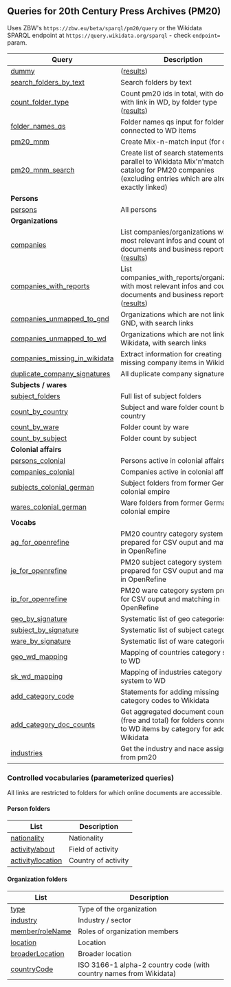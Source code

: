 ## Queries for 20th Century Press Archives (PM20)

Uses ZBW's `https://zbw.eu/beta/sparql/pm20/query` or the Wikidata SPARQL endpoint at `https://query.wikidata.org/sparql` - check `endpoint=` param. 

Query | Description
------|------------
[dummy](http://zbw.eu/beta/sparql-lab/?endpoint=https://zbw.eu/beta/sparql/pm20/query&queryRef=https://api.github.com/repos/zbw/sparql-queries/contents/pm20/dummy.rq) | ([results](http://zbw.eu/beta/sparql-lab/result?resultRef=https://api.github.com/repos/zbw/sparql-queries/contents/pm20/results/dummy.json))
[search_folders_by_text](http://zbw.eu/beta/sparql-lab/?endpoint=https://zbw.eu/beta/sparql/pm20/query&queryRef=https://api.github.com/repos/zbw/sparql-queries/contents/pm20/search_folders_by_text.rq) | Search folders by text
[count_folder_type](http://zbw.eu/beta/sparql-lab/?endpoint=https://zbw.eu/beta/sparql/pm20/query&queryRef=https://api.github.com/repos/zbw/sparql-queries/contents/pm20/count_folder_type.rq) | Count pm20 ids in total, with docs and with link in WD, by folder type ([results](results/count_folder_type.tsv))
[folder_names_qs](http://zbw.eu/beta/sparql-lab/?endpoint=https://zbw.eu/beta/sparql/pm20/query&queryRef=https://api.github.com/repos/zbw/sparql-queries/contents/pm20/folder_names_qs.rq) | Folder names qs input for folders connected to WD items
[pm20_mnm](http://zbw.eu/beta/sparql-lab/?endpoint=https://zbw.eu/beta/sparql/pm20/query&queryRef=https://api.github.com/repos/zbw/sparql-queries/contents/pm20/pm20_mnm.rq) | Create Mix-n-match input (for co)
[pm20_mnm_search](http://zbw.eu/beta/sparql-lab/?endpoint=https://zbw.eu/beta/sparql/pm20/query&queryRef=https://api.github.com/repos/zbw/sparql-queries/contents/pm20/pm20_mnm_search.rq) | Create list of search statements in parallel to Wikidata Mix'n'match catalog for PM20 companies (excluding entries which are already exactly linked)
**Persons** |
[persons](http://zbw.eu/beta/sparql-lab/?endpoint=https://zbw.eu/beta/sparql/pm20/query&queryRef=https://api.github.com/repos/zbw/sparql-queries/contents/pm20/persons.rq) | All persons
**Organizations** |
[companies](http://zbw.eu/beta/sparql-lab/?endpoint=https://zbw.eu/beta/sparql/pm20/query&queryRef=https://api.github.com/repos/zbw/sparql-queries/contents/pm20/companies.rq) | List companies/organizations with most relevant infos and count of documents and business reports ([results](http://zbw.eu/beta/sparql-lab/result?resultRef=https://api.github.com/repos/zbw/sparql-queries/contents/pm20/results/companies.json))
[companies_with_reports](http://zbw.eu/beta/sparql-lab/?endpoint=https://zbw.eu/beta/sparql/pm20/query&queryRef=https://api.github.com/repos/zbw/sparql-queries/contents/pm20/companies_with_reports.rq) | List companies_with_reports/organizations with most relevant infos and count of documents and business reports ([results](http://zbw.eu/beta/sparql-lab/result?resultRef=https://api.github.com/repos/zbw/sparql-queries/contents/pm20/results/companies_with_reports.json))
[companies_unmapped_to_gnd](http://zbw.eu/beta/sparql-lab/?endpoint=https://zbw.eu/beta/sparql/pm20/query&queryRef=https://api.github.com/repos/zbw/sparql-queries/contents/pm20/companies_unmapped_to_gnd.rq) | Organizations which are not linked to GND, with search links
[companies_unmapped_to_wd](http://zbw.eu/beta/sparql-lab/?endpoint=https://zbw.eu/beta/sparql/pm20/query&queryRef=https://api.github.com/repos/zbw/sparql-queries/contents/pm20/companies_unmapped_to_wd.rq) | Organizations which are not linked to Wikidata, with search links
[companies_missing_in_wikidata](http://zbw.eu/beta/sparql-lab/?endpoint=https://zbw.eu/beta/sparql/pm20/query&queryRef=https://api.github.com/repos/zbw/sparql-queries/contents/pm20/companies_missing_in_wikidata.rq) | Extract information for creating missing company items in Wikidata
[duplicate_company_signatures](http://zbw.eu/beta/sparql-lab/?endpoint=https://zbw.eu/beta/sparql/pm20/query&queryRef=https://api.github.com/repos/zbw/sparql-queries/contents/pm20/duplicate_company_signatures.rq) | All duplicate company signatures
**Subjects / wares** |
[subject_folders](http://zbw.eu/beta/sparql-lab/?endpoint=https://zbw.eu/beta/sparql/pm20/query&queryRef=https://api.github.com/repos/zbw/sparql-queries/contents/pm20/subject_folders.rq) | Full list of subject folders
[count_by_country](http://zbw.eu/beta/sparql-lab/?endpoint=https://zbw.eu/beta/sparql/pm20/query&queryRef=https://api.github.com/repos/zbw/sparql-queries/contents/pm20/count_by_country.rq) | Subject and ware folder count by country
[count_by_ware](http://zbw.eu/beta/sparql-lab/?endpoint=https://zbw.eu/beta/sparql/pm20/query&queryRef=https://api.github.com/repos/zbw/sparql-queries/contents/pm20/count_by_ware.rq) | Folder count by ware
[count_by_subject](http://zbw.eu/beta/sparql-lab/?endpoint=https://zbw.eu/beta/sparql/pm20/query&queryRef=https://api.github.com/repos/zbw/sparql-queries/contents/pm20/count_by_subject.rq) | Folder count by subject
**Colonial affairs** |
[persons_colonial](http://zbw.eu/beta/sparql-lab/?endpoint=https://zbw.eu/beta/sparql/pm20/query&queryRef=https://api.github.com/repos/zbw/sparql-queries/contents/pm20/persons_colonial.rq) | Persons active in colonial affairs
[companies_colonial](http://zbw.eu/beta/sparql-lab/?endpoint=https://zbw.eu/beta/sparql/pm20/query&queryRef=https://api.github.com/repos/zbw/sparql-queries/contents/pm20/companies_colonial.rq) | Companies active in colonial affairs
[subjects_colonial_german](http://zbw.eu/beta/sparql-lab/?endpoint=https://zbw.eu/beta/sparql/pm20/query&queryRef=https://api.github.com/repos/zbw/sparql-queries/contents/pm20/subjects_colonial_german.rq) | Subject folders from former German colonial empire
[wares_colonial_german](http://zbw.eu/beta/sparql-lab/?endpoint=https://zbw.eu/beta/sparql/pm20/query&queryRef=https://api.github.com/repos/zbw/sparql-queries/contents/pm20/wares_colonial_german.rq) | Ware folders from former German colonial empire
**Vocabs** |
[ag_for_openrefine](http://zbw.eu/beta/sparql-lab/?endpoint=https://zbw.eu/beta/sparql/pm20/query&queryRef=https://api.github.com/repos/zbw/sparql-queries/contents/pm20/ag_for_openrefine.rq) | PM20 country category system prepared for CSV ouput and matching in OpenRefine
[je_for_openrefine](http://zbw.eu/beta/sparql-lab/?endpoint=https://zbw.eu/beta/sparql/pm20/query&queryRef=https://api.github.com/repos/zbw/sparql-queries/contents/pm20/je_for_openrefine.rq) | PM20 subject category system prepared for CSV ouput and matching in OpenRefine
[ip_for_openrefine](http://zbw.eu/beta/sparql-lab/?endpoint=https://zbw.eu/beta/sparql/pm20/query&queryRef=https://api.github.com/repos/zbw/sparql-queries/contents/pm20/ip_for_openrefine.rq) | PM20 ware category system prepared for CSV ouput and matching in OpenRefine
[geo_by_signature](http://zbw.eu/beta/sparql-lab/?endpoint=https://zbw.eu/beta/sparql/pm20/query&queryRef=https://api.github.com/repos/zbw/sparql-queries/contents/pm20/geo_by_signature.rq) | Systematic list of geo categories
[subject_by_signature](http://zbw.eu/beta/sparql-lab/?endpoint=https://zbw.eu/beta/sparql/pm20/query&queryRef=https://api.github.com/repos/zbw/sparql-queries/contents/pm20/subject_by_signature.rq) | Systematic list of subject categories
[ware_by_signature](http://zbw.eu/beta/sparql-lab/?endpoint=https://zbw.eu/beta/sparql/pm20/query&queryRef=https://api.github.com/repos/zbw/sparql-queries/contents/pm20/ware_by_signature.rq) | Systematic list of ware categories
[geo_wd_mapping](http://zbw.eu/beta/sparql-lab/?endpoint=https://zbw.eu/beta/sparql/pm20/query&queryRef=https://api.github.com/repos/zbw/sparql-queries/contents/pm20/geo_wd_mapping.rq) | Mapping of countries category system to WD
[sk_wd_mapping](http://zbw.eu/beta/sparql-lab/?endpoint=https://zbw.eu/beta/sparql/pm20/query&queryRef=https://api.github.com/repos/zbw/sparql-queries/contents/pm20/sk_wd_mapping.rq) | Mapping of industries category system to WD
[add_category_code](http://zbw.eu/beta/sparql-lab/?endpoint=https://zbw.eu/beta/sparql/pm20/query&queryRef=https://api.github.com/repos/zbw/sparql-queries/contents/pm20/add_category_code.rq) | Statements for adding missing category codes to Wikidata
[add_category_doc_counts](http://zbw.eu/beta/sparql-lab/?endpoint=https://zbw.eu/beta/sparql/pm20/query&queryRef=https://api.github.com/repos/zbw/sparql-queries/contents/pm20/add_category_doc_counts.rq) | Get aggregated document counts (free and total) for folders connected to WD items by category for adding to Wikidata
[industries](http://zbw.eu/beta/sparql-lab/?endpoint=https://zbw.eu/beta/sparql/pm20/query&queryRef=https://api.github.com/repos/zbw/sparql-queries/contents/pm20/industries.rq) | Get the industry and nace assignment from pm20


### Controlled vocabularies (parameterized queries)

All links are restricted to folders for which online documents are accessible.

#### Person folders

List | Description
-----|------------
[nationality](http://zbw.eu/beta/sparql-lab/?endpoint=https://zbw.eu/beta/sparql/pm20/query&queryRef=https://api.github.com/repos/zbw/sparql-queries/contents/pm20/count_value.rq&property=schema:nationality) | Nationality
[activity/about](http://zbw.eu/beta/sparql-lab/?endpoint=https://zbw.eu/beta/sparql/pm20/query&queryRef=https://api.github.com/repos/zbw/sparql-queries/contents/pm20/count_value_sub.rq&sub=zbwext:activity&property=schema:about) | Field of activity
[activity/location](http://zbw.eu/beta/sparql-lab/?endpoint=https://zbw.eu/beta/sparql/pm20/query&queryRef=https://api.github.com/repos/zbw/sparql-queries/contents/pm20/count_value_sub.rq&sub=zbwext:activity&property=schema:location) | Country of activity

#### Organization folders

List | Description
-----|------------
[type](http://zbw.eu/beta/sparql-lab/?endpoint=https://zbw.eu/beta/sparql/pm20/query&queryRef=https://api.github.com/repos/zbw/sparql-queries/contents/pm20/count_value.rq&property=dc:type) | Type of the organization
[industry](http://zbw.eu/beta/sparql-lab/?endpoint=https://zbw.eu/beta/sparql/pm20/query&queryRef=https://api.github.com/repos/zbw/sparql-queries/contents/pm20/count_value.rq&property=schema:industry) | Industry / sector
[member/roleName](http://zbw.eu/beta/sparql-lab/?endpoint=https://zbw.eu/beta/sparql/pm20/query&queryRef=https://api.github.com/repos/zbw/sparql-queries/contents/pm20/count_value_sub.rq&sub=schema:member&property=schema:roleName) | Roles of organization members
[location](http://zbw.eu/beta/sparql-lab/?endpoint=https://zbw.eu/beta/sparql/pm20/query&queryRef=https://api.github.com/repos/zbw/sparql-queries/contents/pm20/count_value.rq&property=schema:location) | Location
[broaderLocation](http://zbw.eu/beta/sparql-lab/?endpoint=https://zbw.eu/beta/sparql/pm20/query&queryRef=https://api.github.com/repos/zbw/sparql-queries/contents/pm20/count_value.rq&property=zbwext:broaderLocation) | Broader location
[countryCode](http://zbw.eu/beta/sparql-lab/?endpoint=https://zbw.eu/beta/sparql/pm20/query&queryRef=https://api.github.com/repos/zbw/sparql-queries/contents/pm20/count_country_code.rq) | ISO 3166-1 alpha-2 country code (with country names from Wikidata)

